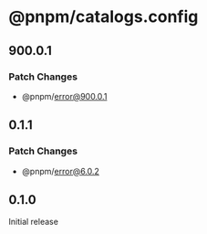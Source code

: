 # @pnpm/catalogs.config

## 900.0.1

### Patch Changes

- @pnpm/error@900.0.1

## 0.1.1

### Patch Changes

- @pnpm/error@6.0.2

## 0.1.0

Initial release
